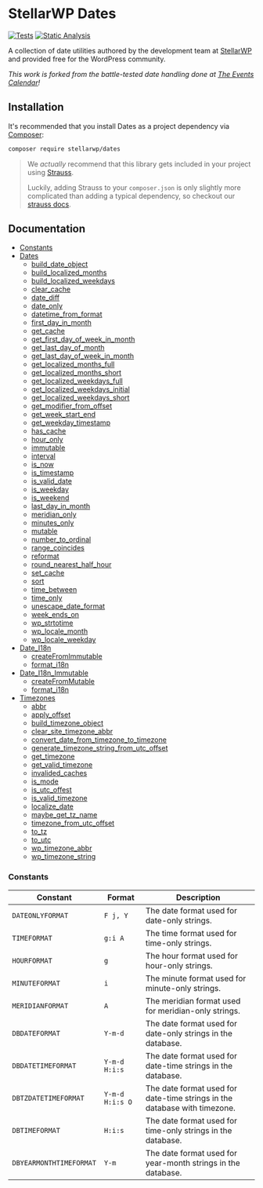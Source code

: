 # StellarWP Dates

[![Tests](https://github.com/stellarwp/dates/workflows/Tests/badge.svg)](https://github.com/stellarwp/dates/actions?query=branch%3Amain) [![Static Analysis](https://github.com/stellarwp/dates/actions/workflows/static-analysis.yml/badge.svg)](https://github.com/stellarwp/dates/actions/workflows/static-analysis.yml)

A collection of date utilities authored by the development team at [StellarWP](https://stellarwp.com) and provided free for the WordPress community.

_This work is forked from the battle-tested date handling done at [The Events Calendar](https://theeventscalendar.com)!_

## Installation

It's recommended that you install Dates as a project dependency via [Composer](https://getcomposer.org/):

```bash
composer require stellarwp/dates
```

> We _actually_ recommend that this library gets included in your project using [Strauss](https://github.com/BrianHenryIE/strauss).
>
> Luckily, adding Strauss to your `composer.json` is only slightly more complicated than adding a typical dependency, so checkout our [strauss docs](https://github.com/stellarwp/global-docs/blob/main/docs/strauss-setup.md).

## Documentation

* [Constants](#constants)
* [Dates](/docs/classes/StellarWP/Dates/Dates.md)
  * [build_date_object](/docs/classes/StellarWP/Dates/Dates.md#build_date_object)
  * [build_localized_months](/docs/classes/StellarWP/Dates/Dates.md#build_localized_months)
  * [build_localized_weekdays](/docs/classes/StellarWP/Dates/Dates.md#build_localized_weekdays)
  * [clear_cache](/docs/classes/StellarWP/Dates/Dates.md#clear_cache)
  * [date_diff](/docs/classes/StellarWP/Dates/Dates.md#date_diff)
  * [date_only](/docs/classes/StellarWP/Dates/Dates.md#date_only)
  * [datetime_from_format](/docs/classes/StellarWP/Dates/Dates.md#datetime_from_format)
  * [first_day_in_month](/docs/classes/StellarWP/Dates/Dates.md#first_day_in_month)
  * [get_cache](/docs/classes/StellarWP/Dates/Dates.md#get_cache)
  * [get_first_day_of_week_in_month](/docs/classes/StellarWP/Dates/Dates.md#get_first_day_of_week_in_month)
  * [get_last_day_of_month](/docs/classes/StellarWP/Dates/Dates.md#get_last_day_of_month)
  * [get_last_day_of_week_in_month](/docs/classes/StellarWP/Dates/Dates.md#get_last_day_of_week_in_month)
  * [get_localized_months_full](/docs/classes/StellarWP/Dates/Dates.md#get_localized_months_full)
  * [get_localized_months_short](/docs/classes/StellarWP/Dates/Dates.md#get_localized_months_short)
  * [get_localized_weekdays_full](/docs/classes/StellarWP/Dates/Dates.md#get_localized_weekdays_full)
  * [get_localized_weekdays_initial](/docs/classes/StellarWP/Dates/Dates.md#get_localized_weekdays_initial)
  * [get_localized_weekdays_short](/docs/classes/StellarWP/Dates/Dates.md#get_localized_weekdays_short)
  * [get_modifier_from_offset](/docs/classes/StellarWP/Dates/Dates.md#get_modifier_from_offset)
  * [get_week_start_end](/docs/classes/StellarWP/Dates/Dates.md#get_week_start_end)
  * [get_weekday_timestamp](/docs/classes/StellarWP/Dates/Dates.md#get_weekday_timestamp)
  * [has_cache](/docs/classes/StellarWP/Dates/Dates.md#has_cache)
  * [hour_only](/docs/classes/StellarWP/Dates/Dates.md#hour_only)
  * [immutable](/docs/classes/StellarWP/Dates/Dates.md#immutable)
  * [interval](/docs/classes/StellarWP/Dates/Dates.md#interval)
  * [is_now](/docs/classes/StellarWP/Dates/Dates.md#is_now)
  * [is_timestamp](/docs/classes/StellarWP/Dates/Dates.md#is_timestamp)
  * [is_valid_date](/docs/classes/StellarWP/Dates/Dates.md#is_valid_date)
  * [is_weekday](/docs/classes/StellarWP/Dates/Dates.md#is_weekday)
  * [is_weekend](/docs/classes/StellarWP/Dates/Dates.md#is_weekend)
  * [last_day_in_month](/docs/classes/StellarWP/Dates/Dates.md#last_day_in_month)
  * [meridian_only](/docs/classes/StellarWP/Dates/Dates.md#meridian_only)
  * [minutes_only](/docs/classes/StellarWP/Dates/Dates.md#minutes_only)
  * [mutable](/docs/classes/StellarWP/Dates/Dates.md#mutable)
  * [number_to_ordinal](/docs/classes/StellarWP/Dates/Dates.md#number_to_ordinal)
  * [range_coincides](/docs/classes/StellarWP/Dates/Dates.md#range_coincides)
  * [reformat](/docs/classes/StellarWP/Dates/Dates.md#reformat)
  * [round_nearest_half_hour](/docs/classes/StellarWP/Dates/Dates.md#round_nearest_half_hour)
  * [set_cache](/docs/classes/StellarWP/Dates/Dates.md#set_cache)
  * [sort](/docs/classes/StellarWP/Dates/Dates.md#sort)
  * [time_between](/docs/classes/StellarWP/Dates/Dates.md#time_between)
  * [time_only](/docs/classes/StellarWP/Dates/Dates.md#time_only)
  * [unescape_date_format](/docs/classes/StellarWP/Dates/Dates.md#unescape_date_format)
  * [week_ends_on](/docs/classes/StellarWP/Dates/Dates.md#week_ends_on)
  * [wp_strtotime](/docs/classes/StellarWP/Dates/Dates.md#wp_strtotime)
  * [wp_locale_month](/docs/classes/StellarWP/Dates/Dates.md#wp_locale_month)
  * [wp_locale_weekday](/docs/classes/StellarWP/Dates/Dates.md#wp_locale_weekday)
* [Date_I18n](/docs/classes/StellarWP/Dates/Date_I18n.md)
  * [createFromImmutable](/docs/classes/StellarWP/Dates/Date_I18n.md#createfromimmutable)
  * [format_i18n](/docs/classes/StellarWP/Dates/Date_I18n.md#format_i18n)
* [Date_I18n_Immutable](/docs/classes/StellarWP/Dates/Date_I18n_Immutable.md)
  * [createFromMutable](/docs/classes/StellarWP/Dates/Date_I18n_Immutable.md#createfrommutable)
  * [format_i18n](/docs/classes/StellarWP/Dates/Date_I18n_Immutable.md#format_i18n)
* [Timezones](/docs/classes/StellarWP/Dates/Timezones.md)
  * [abbr](/docs/classes/StellarWP/Dates/Timezones.md#abbr)
  * [apply_offset](/docs/classes/StellarWP/Dates/Timezones.md#apply_offset)
  * [build_timezone_object](/docs/classes/StellarWP/Dates/Timezones.md#build_timezone_object)
  * [clear_site_timezone_abbr](/docs/classes/StellarWP/Dates/Timezones.md#clear_site_timezone_abbr)
  * [convert_date_from_timezone_to_timezone](/docs/classes/StellarWP/Dates/Timezones.md#convert_date_from_timezone_to_timezone)
  * [generate_timezone_string_from_utc_offset](/docs/classes/StellarWP/Dates/Timezones.md#generate_timezone_string_from_utc_offset)
  * [get_timezone](/docs/classes/StellarWP/Dates/Timezones.md#get_timezone)
  * [get_valid_timezone](/docs/classes/StellarWP/Dates/Timezones.md#get_valid_timezone)
  * [invalided_caches](/docs/classes/StellarWP/Dates/Timezones.md#invalided_caches)
  * [is_mode](/docs/classes/StellarWP/Dates/Timezones.md#is_mode)
  * [is_utc_offest](/docs/classes/StellarWP/Dates/Timezones.md#is_utc_offest)
  * [is_valid_timezone](/docs/classes/StellarWP/Dates/Timezones.md#is_valid_timezone)
  * [localize_date](/docs/classes/StellarWP/Dates/Timezones.md#localize_date)
  * [maybe_get_tz_name](/docs/classes/StellarWP/Dates/Timezones.md#maybe_get_tz_name)
  * [timezone_from_utc_offset](/docs/classes/StellarWP/Dates/Timezones.md#timezone_from_utc_offset)
  * [to_tz](/docs/classes/StellarWP/Dates/Timezones.md#to_tz)
  * [to_utc](/docs/classes/StellarWP/Dates/Timezones.md#to_utc)
  * [wp_timezone_abbr](/docs/classes/StellarWP/Dates/Timezones.md#wp_timezone_abbr)
  * [wp_timezone_string](/docs/classes/StellarWP/Dates/Timezones.md#wp_timezone_string)

### Constants

| Constant | Format | Description |
|---|---|---|
| `DATEONLYFORMAT` | `F j, Y` | The date format used for date-only strings. |
| `TIMEFORMAT` | `g:i A` | The time format used for time-only strings. |
| `HOURFORMAT` | `g` | The hour format used for hour-only strings. |
| `MINUTEFORMAT` | `i` | The minute format used for minute-only strings. |
| `MERIDIANFORMAT` | `A` | The meridian format used for meridian-only strings. |
| `DBDATEFORMAT` | `Y-m-d` | The date format used for date-only strings in the database. |
| `DBDATETIMEFORMAT` | `Y-m-d H:i:s` | The date format used for date-time strings in the database. |
| `DBTZDATETIMEFORMAT` | `Y-m-d H:i:s O` | The date format used for date-time strings in the database with timezone. |
| `DBTIMEFORMAT` | `H:i:s` | The date format used for time-only strings in the database. |
| `DBYEARMONTHTIMEFORMAT` | `Y-m` | The date format used for year-month strings in the database. |

